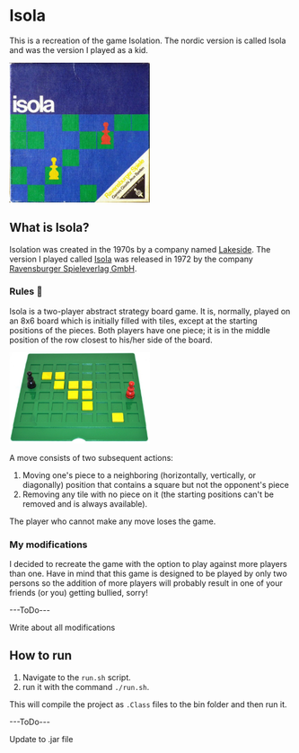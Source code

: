 # Isola
This is a recreation of the game Isolation.
The nordic version is called Isola and was the version I played as a kid.

<img src="https://github.com/SvenssonJesper/Isola/blob/master/res/images/gameBox.png" alt="Isola (nordic version of Isolation)" width="250">

## What is Isola?
Isolation was created in the 1970s by a company named [Lakeside][Lside].
The version I played called [Isola][Isola] was released in 1972 by the company 
[Ravensburger Spieleverlag GmbH][GmbH].

### Rules :closed_book:
Isola is a two-player abstract strategy board game. It is, normally, played on an 8x6 board which is initially filled with tiles, except at the starting positions of the pieces. Both players have one piece; it is in the middle position of the row closest to his/her side of the board.

<img src="https://github.com/SvenssonJesper/Isola/blob/master/res/images/IsolaBoard.png" alt="Isola game board" width="250">


A move consists of two subsequent actions:

1. Moving one's piece to a neighboring (horizontally, vertically, or diagonally) position that contains a square but not the opponent's piece
2. Removing any tile with no piece on it (the starting positions can't be removed and is always available).

The player who cannot make any move loses the game.

### My modifications
I decided to recreate the game with the option to play against more players than one. 
Have in mind that this game is designed to be played by only two persons so the addition of more players 
will probably result in one of your friends (or you) getting bullied, sorry! 

---ToDo---

Write about all modifications

## How to run
1. Navigate to the `run.sh` script.
2. run it with the command `./run.sh`.

This will compile the project as `.Class` files to the bin folder and then run it.

---ToDo---

Update to .jar file

[lside]: (https://www.lakeside.com/homels)
[GmbH]: (https://www.ravensburger.org/uk/start/index.html)
[Isola]: (https://boardgamegeek.com/boardgameversion/223480/nordic-first-edition)
